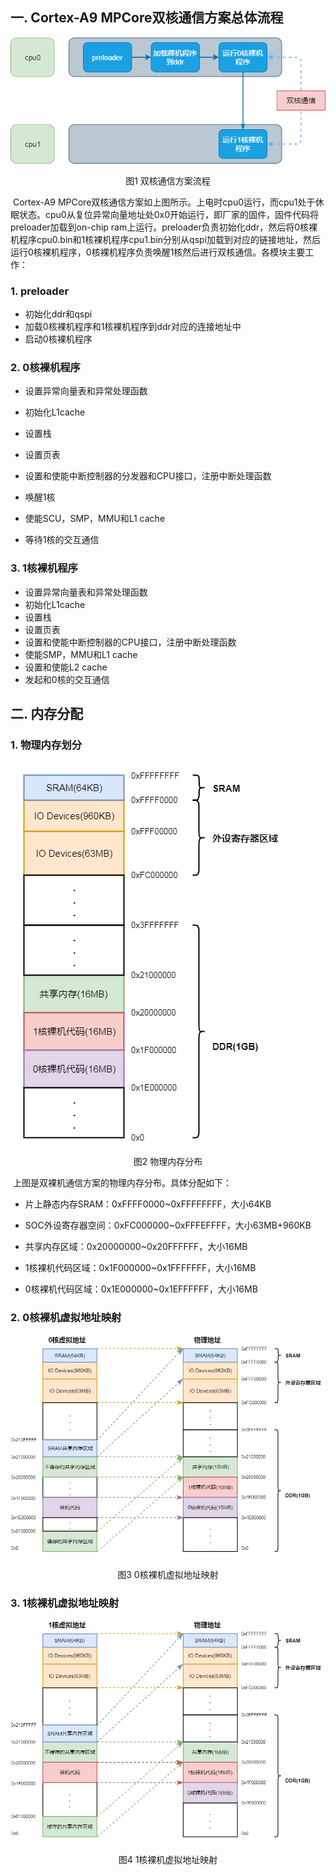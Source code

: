 ## 一. Cortex-A9 MPCore双核通信方案总体流程

![](pictures\a9double.png)

<center>图1 双核通信方案流程</center>

​		Cortex-A9 MPCore双核通信方案如上图所示。上电时cpu0运行，而cpu1处于休眠状态。cpu0从复位异常向量地址处0x0开始运行，即厂家的固件，固件代码将preloader加载到on-chip ram上运行。preloader负责初始化ddr，然后将0核裸机程序cpu0.bin和1核裸机程序cpu1.bin分别从qspi加载到对应的链接地址，然后运行0核裸机程序，0核裸机程序负责唤醒1核然后进行双核通信。各模块主要工作：

### **1. preloader**

- 初始化ddr和qspi
- 加载0核裸机程序和1核裸机程序到ddr对应的连接地址中
- 启动0核裸机程序

  

### **2. 0核裸机程序**

- 设置异常向量表和异常处理函数

- 初始化L1cache

- 设置栈

- 设置页表

- 设置和使能中断控制器的分发器和CPU接口，注册中断处理函数

- 唤醒1核

- 使能SCU，SMP，MMU和L1 cache

- 等待1核的交互通信

  

### **3. 1核裸机程序**

- 设置异常向量表和异常处理函数
- 初始化L1cache
- 设置栈
- 设置页表
- 设置和使能中断控制器的CPU接口，注册中断处理函数
- 使能SMP，MMU和L1 cache
- 设置和使能L2 cache
- 发起和0核的交互通信



## 二. 内存分配

### **1. 物理内存划分**

![](pictures\a9phy.png)

<center>图2 物理内存分布</center>

​		上图是双裸机通信方案的物理内存分布。具体分配如下：

- 片上静态内存SRAM：0xFFFF0000~0xFFFFFFFF，大小64KB

- SOC外设寄存器空间：0xFC000000~0xFFFEFFFF，大小63MB+960KB

- 共享内存区域：0x20000000~0x20FFFFFF，大小16MB

- 1核裸机代码区域：0x1F000000~0x1FFFFFFF，大小16MB

- 0核裸机代码区域：0x1E000000~0x1EFFFFFF，大小16MB

  

### **2. 0核裸机虚拟地址映射**

![](pictures\cpu0vir.png)

<center>图3 0核裸机虚拟地址映射</center>

### **3. 1核裸机虚拟地址映射**

![](pictures\core1vir.png)

<center>图4 1核裸机虚拟地址映射</center>